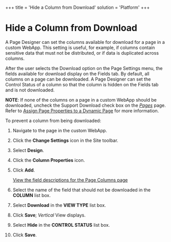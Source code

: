 +++
title = 'Hide a Column from Download'
solution = 'Platform'
+++

# Hide a Column from Download

A Page Designer can set the columns available for download for a page in
a custom WebApp. This setting is useful, for example, if columns contain
sensitive data that must not be distributed, or if data is duplicated
across columns.

After the user selects the Download option on the Page Settings menu,
the fields available for download display on the Fields tab. By default,
all columns on a page can be downloaded. A Page Designer can set the
Control Status of a column so that the column is hidden on the Fields
tab and is not downloaded.

**NOTE**: If none of the columns on a page in a custom WebApp should be
downloaded, uncheck the Support Download check box on the
*[Pages](../Sys_Admin/Page_Desc/Pages_H.htm)* page. Refer to [Assign
Page Properties to a Dynamic Page](Assign_Page_Properties.htm) for more
information.

To prevent a column from being downloaded:

1.  Navigate to the page in the custom WebApp.

2.  Click the **Change Settings** icon in the Site toolbar.

3.  Select **Design**.

4.  Click the **Column Properties** icon.

5.  Click **Add**.
    
    [View the field descriptions for the Page Columns
    page](../Sys_Admin/Page_Desc/Page_Columns_H.htm)

6.  Select the name of the field that should not be downloaded in the
    **COLUMN** list box.

7.  Select **Download** in the **VIEW TYPE** list box.

8.  Click **Save**; *Vertical* View displays.

9.  Select **Hide** in the **CONTROL STATUS** list box.

10. Click **Save**.
